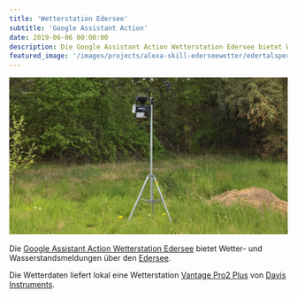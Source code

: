 ```yaml
---
title: 'Wetterstation Edersee'
subtitle: 'Google Assistant Action'
date: 2019-06-06 00:00:00
description: Die Google Assistant Action Wetterstation Edersee bietet Wetter- und Wasserstandsmeldungen über den Edersee.
featured_image: '/images/projects/alexa-skill-ederseewetter/edertalsperre.jpg'
---
```


![](/images/projects/alexa-skill-ederseewetter/wetterstation-edersee.png)

Die [Google Assistant Action Wetterstation Edersee](https://assistant.google.com/services/a/uid/0000009dc94494cd?hl=de_de) bietet Wetter- und Wasserstandsmeldungen über den [Edersee](https://de.wikipedia.org/wiki/Edersee).

Die Wetterdaten liefert lokal eine Wetterstation [Vantage Pro2 Plus](https://www.davisinstruments.com/product/wireless-vantage-pro2-plus-including-uv-solar-radiation-sensors/) von [Davis Instruments](https://www.davisinstruments.com/).
